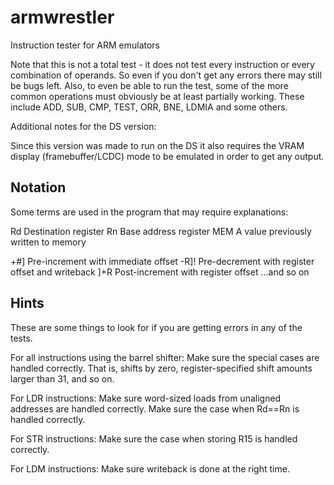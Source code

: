 # armwrestler
Instruction tester for ARM emulators


Note that this is not a total test - it does not test every instruction
or every combination of operands. So even if you don't get any errors
there may still be bugs left. Also, to even be able to run the test,
some of the more common operations must obviously be at least partially
working. These include ADD, SUB, CMP, TEST, ORR, BNE, LDMIA and some
others.

Additional notes for the DS version:

 Since this version was made to run on the DS it also requires the VRAM
 display (framebuffer/LCDC) mode to be emulated in order to get any
 output.


Notation
--------
Some terms are used in the program that may require explanations:

Rd	Destination register
Rn	Base address register
MEM	A value previously written to memory

	
+#]	Pre-increment with immediate offset
-R]!	Pre-decrement with register offset and writeback
]+R	Post-increment with register offset
...and so on


Hints
-----
These are some things to look for if you are getting errors in any of
the tests.

For all instructions using the barrel shifter: Make sure the special cases
are handled correctly. That is, shifts by zero, register-specified shift
amounts larger than 31, and so on.

For LDR instructions: Make sure word-sized loads from unaligned addresses
are handled correctly. Make sure the case when Rd==Rn is handled correctly.

For STR instructions: Make sure the case when storing R15 is handled correctly.

For LDM instructions: Make sure writeback is done at the right time.
